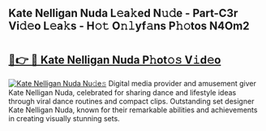 ## Kate Nelligan Nuda L𝚎a𝚔ed N𝚞𝚍e - Part-C3r Vi𝚍𝚎o L𝚎a𝚔s - H𝚘𝚝 O𝚗𝚕yf𝚊ns P𝚑𝚘tos N4Om2

# <h2><a href="http://kf9ysy.oniu.top/?m=Kate+Nelligan+Nuda">🔗👉 🔴 Kate Nelligan Nuda P𝚑ot𝚘𝚜 V𝚒d𝚎o</a></h2>

[![Kate Nelligan Nuda Nu𝚍e𝚜](https://i.imgur.com/0qMVB7G.gif)](http://kf9ysy.oniu.top/?m=Kate+Nelligan+Nuda)
Digital media provider and amusement giver Kate Nelligan Nuda, celebrated for sharing dance and lifestyle ideas through viral dance routines and compact clips. Outstanding set designer Kate Nelligan Nuda, known for their remarkable abilities and achievements in creating visually stunning sets.  
